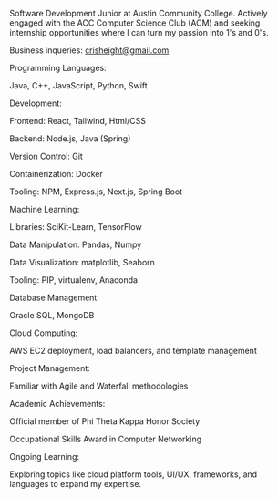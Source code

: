 Software Development Junior at Austin Community College. Actively engaged with the ACC Computer Science Club (ACM) and seeking internship opportunities where I can turn my passion into 1's and 0's.

Business inqueries: crisheight@gmail.com

Programming Languages:

  Java, C++, JavaScript, Python, Swift

Development:

  Frontend: React, Tailwind, Html/CSS 

  Backend: Node.js, Java (Spring)

  Version Control: Git 

  Containerization: Docker

  Tooling: NPM, Express.js, Next.js, Spring Boot

Machine Learning:

  Libraries: SciKit-Learn, TensorFlow

  Data Manipulation: Pandas, Numpy

  Data Visualization: matplotlib, Seaborn

  Tooling: PIP, virtualenv, Anaconda

Database Management: 

  Oracle SQL, MongoDB

Cloud Computing: 

  AWS EC2 deployment, load balancers, and template management

Project Management: 

  Familiar with Agile and Waterfall methodologies

Academic Achievements:

  Official member of Phi Theta Kappa Honor Society

  Occupational Skills Award in Computer Networking

Ongoing Learning: 

  Exploring topics like cloud platform tools, UI/UX, frameworks, and languages to expand my expertise.

<!---
Crisheight/Crisheight is a ✨ special ✨ repository because its `README.md` (this file) appears on your GitHub profile.
You can click the Preview link to take a look at your changes.
--->

